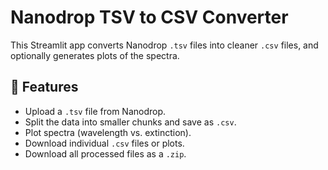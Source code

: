# Nanodrop TSV to CSV Converter

This Streamlit app converts Nanodrop `.tsv` files into cleaner `.csv` files, 
and optionally generates plots of the spectra.

## 🚀 Features
- Upload a `.tsv` file from Nanodrop.
- Split the data into smaller chunks and save as `.csv`.
- Plot spectra (wavelength vs. extinction).
- Download individual `.csv` files or plots.
- Download all processed files as a `.zip`.
